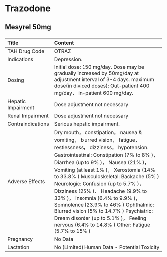 # Trazodone

## Mesyrel 50mg

##### 

| Title              | Content                                                                                                                                                                                                                                                                                                                                                                                                                                                                                                                                                                                  |
|:-------------------|:-----------------------------------------------------------------------------------------------------------------------------------------------------------------------------------------------------------------------------------------------------------------------------------------------------------------------------------------------------------------------------------------------------------------------------------------------------------------------------------------------------------------------------------------------------------------------------------------|
| TAH Drug Code      | OTRAZ                                                                                                                                                                                                                                                                                                                                                                                                                                                                                                                                                                                    |
| Indications        | Depression.                                                                                                                                                                                                                                                                                                                                                                                                                                                                                                                                                                              |
| Dosing             | Initial dose: 150 mg/day. Dose may be gradually increased by 50mg/day at adjustment interval of 3-4 days. maximum dose(in divided doses): Out-patient 400 mg/day， in-patient 600 mg/day.                                                                                                                                                                                                                                                                                                                                                                                                |
| Hepatic Impairment | Dose adjustment not necessary                                                                                                                                                                                                                                                                                                                                                                                                                                                                                                                                                            |
| Renal Impairment   | Dose adjustment not necessary                                                                                                                                                                                                                                                                                                                                                                                                                                                                                                                                                            |
| Contraindications  | Serious hepatic impairment.                                                                                                                                                                                                                                                                                                                                                                                                                                                                                                                                                              |
| Adverse Effects    | Dry mouth， constipation， nausea & vomiting， blurred vision， fatigue， restlessness， dizziness， hypotension. Gastrointestinal: Constipation (7% to 8% )， Diarrhea (up to 9% )， Nausea (21% )， Vomiting (at least 1% )， Xerostomia (14% to 33.8% ) Musculoskeletal: Backache (5% ) Neurologic: Confusion (up to 5.7% )， Dizziness (25% )， Headache (9.9% to 33% )， Insomnia (6.4% to 9.9% )， Somnolence (23.9% to 46% ) Ophthalmic: Blurred vision (5% to 14.7% ) Psychiatric: Dream disorder (up to 5.1% )， Feeling nervous (6.4% to 14.8% ) Other: Fatigue (5.7% to 15% ) |
| Pregnancy          | No Data                                                                                                                                                                                                                                                                                                                                                                                                                                                                                                                                                                                  |
| Lactation          | No (Limited) Human Data - Potential Toxicity                                                                                                                                                                                                                                                                                                                                                                                                                                                                                                                                             |


